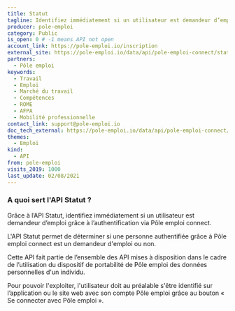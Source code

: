 ```yaml
---
title: Statut
tagline: Identifiez immédiatement si un utilisateur est demandeur d’emploi grâce à l’authentification via Pôle emploi connect.
producer: pole-emploi
category: Public
is_open: 0 # -1 means API not open
account_link: https://pole-emploi.io/inscription
external_site: https://pole-emploi.io/data/api/pole-emploi-connect/statut?tabgroup-api=documentation&doc-section=api-doc-section-caracteristiques
partners:
  - Pôle emploi
keywords:
  - Travail
  - Emploi
  - Marché du travail
  - Compétences
  - ROME
  - AFPA
  - Mobilité professionnelle
contact_link: support@pole-emploi.io
doc_tech_external: https://pole-emploi.io/data/api/pole-emploi-connect/statut?tabgroup-api=documentation&doc-section=api-doc-section-caracteristiques
themes:
  - Emploi
kind:
  - API
from: pole-emploi
visits_2019: 1000
last_update: 02/08/2021
---
```


### A quoi sert l'API Statut ?

Grâce à l’API Statut, identifiez immédiatement si un utilisateur est demandeur d’emploi grâce à l’authentification via Pôle emploi connect.

L'API Statut permet de déterminer si une personne authentifiée grâce à Pôle emploi connect est un demandeur d'emploi ou non.

Cette API fait partie de l’ensemble des API mises à disposition dans le cadre de l’utilisation du dispositif de portabilité de Pôle emploi des données personnelles d'un individu.

Pour pouvoir l'exploiter, l'utilisateur doit au préalable s'être identifié sur l’application ou le site web avec son compte Pôle emploi grâce au bouton « Se connecter avec Pôle emploi ».
